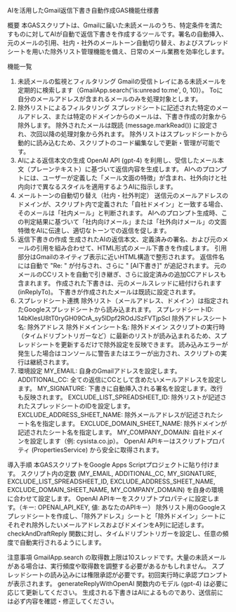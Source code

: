 
AIを活用したGmail返信下書き自動作成GAS機能仕様書


概要
本GASスクリプトは、Gmailに届いた未読メールのうち、特定条件を満たすものに対してAIが自動で返信下書きを作成するツールです。署名の自動挿入、元のメールの引用、社内・社外のメールトーン自動切り替え、およびスプレッドシートを用いた除外リスト管理機能を備え、日常のメール業務を効率化します。

機能一覧
1. 未読メールの監視とフィルタリング
Gmailの受信トレイにある未読メールを定期的に検索します（GmailApp.search('is:unread to:me', 0, 10)）。
Toに自分のメールアドレスが含まれるメールのみを処理対象とします。
2. 除外リストによるフィルタリング
スプレッドシートに記述された特定のメールアドレス、または特定のドメインからのメールは、下書き作成の対象から除外します。
除外されたメールは既読 (message.markRead()) に設定され、次回以降の処理対象から外れます。
除外リストはスプレッドシートから動的に読み込むため、スクリプトのコード編集なしで更新・管理が可能です。
3. AIによる返信本文の生成
OpenAI API (gpt-4) を利用し、受信したメール本文（プレーンテキスト）に基づいて返信内容を生成します。
AIへのプロンプトには、ユーザーが定義した「メール文面の特徴」が含まれ、社外向けと社内向けで異なるスタイルを適用するようAIに指示します。
4. メールトーンの自動切り替え（社内・社外判定）
送信元のメールアドレスのドメインが、スクリプト内で定義された「自社ドメイン」と一致する場合、そのメールは「社内メール」と判断されます。
AIへのプロンプト生成時、この判定結果に基づいて「社内向けメール」または「社外向けメール」の文面特徴をAIに伝達し、適切なトーンでの返信を促します。
5. 返信下書きの作成
生成されたAIの返信本文、定義済みの署名、および元のメールの引用を組み合わせて、HTML形式のメール下書きを作成します。
引用部分はGmailのネイティブ表示に近いHTML構造で整形されます。
返信件名には自動で "Re: " が付与され、さらに " [AI下書き]" が追記されます。
元のメールのCCリストを自動で引き継ぎ、さらに設定済みの追加CCアドレスも含まれます。
作成された下書きは、元のメールスレッドに紐付けられます (inReplyTo)。
下書きが作成されたメールは既読に設定されます。
6. スプレッドシート連携
除外リスト（メールアドレス、ドメイン）は指定されたGoogleスプレッドシートから読み込まれます。
スプレッドシートID: 14bKIesU8tT0ryGH09CrA_sy5lDpf2ROdJSzFVTjpScI
除外アドレスシート名: 除外アドレス
除外ドメインシート名: 除外ドメイン
スクリプトの実行時（タイムドリブントリガーなど）に最新のリストが読み込まれるため、スプレッドシートを更新するだけで除外設定を反映できます。
読み込みエラーが発生した場合はコンソールに警告またはエラーが出力され、スクリプトの実行は継続されます。
7. 環境設定
MY_EMAIL: 自身のGmailアドレスを設定します。
ADDITIONAL_CC: 全ての返信にCCとして含めたいメールアドレスを設定します。
MY_SIGNATURE: 下書きに自動挿入される署名を設定します。改行も反映されます。
EXCLUDE_LIST_SPREADSHEET_ID: 除外リストが記述されたスプレッドシートのIDを設定します。
EXCLUDE_ADDRESS_SHEET_NAME: 除外メールアドレスが記述されたシート名を指定します。
EXCLUDE_DOMAIN_SHEET_NAME: 除外ドメインが記述されたシート名を指定します。
MY_COMPANY_DOMAIN: 自社ドメインを設定します（例: cysista.co.jp）。
OpenAI APIキーはスクリプトプロパティ (PropertiesService) から安全に取得されます。

導入手順
本GASスクリプトをGoogle Apps Scriptプロジェクトに貼り付けます。
スクリプト内の定数 (MY_EMAIL, ADDITIONAL_CC, MY_SIGNATURE, EXCLUDE_LIST_SPREADSHEET_ID, EXCLUDE_ADDRESS_SHEET_NAME, EXCLUDE_DOMAIN_SHEET_NAME, MY_COMPANY_DOMAIN) を自身の環境に合わせて設定します。
OpenAI APIキーをスクリプトプロパティに設定します。（キー: OPENAI_API_KEY, 値: あなたのAPIキー）
除外リスト用のGoogleスプレッドシートを作成し、「除外アドレス」シートと「除外ドメイン」シートにそれぞれ除外したいメールアドレスおよびドメインをA列に記述します。
checkAndDraftReply 関数に対し、タイムドリブントリガーを設定し、任意の頻度で自動実行されるようにします。

注意事項
GmailApp.search の取得数上限は10スレッドです。大量の未読メールがある場合は、実行頻度や取得数を調整する必要があるかもしれません。
スプレッドシートの読み込みには権限承認が必要です。初回実行時に承認プロンプトが表示されます。
generateReplyWithOpenAI 関数内のモデル (gpt-4) は必要に応じて更新してください。
生成される下書きはAIによるものであり、送信前には必ず内容を確認・修正してください。


